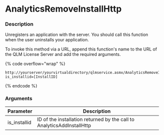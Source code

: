 # AnalyticsRemoveInstallHttp

### Description

Unregisters an application with the server. You should call this function when the user uninstalls your application.

To invoke this method via a URL, append this function's name to the URL of the QLM License Server and add the required arguments.

{% code overflow="wrap" %}
```http
http://yourserver/yourvirtualdirectory/qlmservice.asmx/AnalyticsRemoveInstallHttp?is_installid=[InstallID]
```
{% endcode %}

### Arguments

| Parameter     | Description                                                            |
| ------------- | ---------------------------------------------------------------------- |
| is\_installid | ID of the installation returned by the call to AnalyticsAddInstallHttp |
